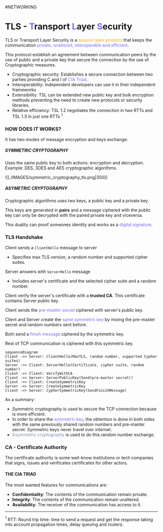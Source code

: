 #NETWORKING 

# TLS - <span style="color:MediumSlateBlue;">T</span>ransport <span style="color:MediumSlateBlue;">L</span>ayer <span style="color:MediumSlateBlue;">S</span>ecurity

TLS or Transport Layer Security is a <span style="color:orange;">session layer protocol</span> that keeps the communication <span style="color:MediumSlateBlue;">private, unaltered, interoperable and efficient</span>. 

This protocol establish an agreement between communication peers by the use of public and a private key that secure the connection by the use of Cryptographic measures. 

* Cryptographic security: Establishes a secure connection between two parties providing C and I of <span style="color:MediumSlateBlue;">CIA Triad</span>.
* Interoperability: Independent developers can use it in their independent frameworks
* Extensibility: TSL can be extended new public key and bulk encryption methods preventing the need to create new protocols or security libraries. 
* Relative efficiency: TSL 1.2 negotiates the connection in two RTTs and TSL 1.3 in just one RTTs $^1$

### HOW DOES IT WORKS? 

It has two modes of message encryption and keys exchange: 

##### SYMMETRIC CRYPTOGRAPHY

Uses the same public key to both actions: encryption and decryption. 
Example: DES, 3DES and AES cryptographic algorithms. 

![[./IMAGES/symmetric_cryptography_tls.png|350]]

##### ASYMETRIC CRYPTOGRAPHY

Cryptographic algorithms uses two keys, a public key and a private key. 

This keys are generated in **pairs** and a message ciphered with the public key can only be decrypted with the paired private key and viceversa. 

This duality can proof someones identity and works as a <span style="color:MediumSlateBlue;">digital signature</span>. 


### TLS Handshake

Client sends a `ClientHello` message to server
* Specifies max TLS version, a random number and supported cipher suites. 

Server answers with `ServerHello` message
* Includes server's certificate and the selected cipher suite and a random number. 

Client verify the server's certificate with a **trusted CA**. This certificate contains Server public key

Client sends the <span style="color:MediumSlateBlue;">pre-master secret</span> ciphered with server's public key. 

Client and Server create the <span style="color:MediumSlateBlue;">same symmetric key</span> by mixing the pre-master secret and random numbers sent before. 

Both send a <span style="color:MediumSlateBlue;">finish message</span> ciphered by the symmetric key. 

Rest of TCP communication is ciphered with this symmetric key. 

```mermaid
sequenceDiagram
Client ->> Server: ClientHello(MaxTLS, random number, supported Cypher suites)
Server ->> Client: ServerHello(Certificate, cipher suite, random number)
Client ->> Client: VerifyWithCA
Client ->> Server: ServerPublicKey(Send(pre-master secret))
Client ->> Client: CreateSymmetricKey
Server ->> Server: CreateSymmetricKey
Client ->> Server: CypherSymmetricKey(SendFinishMessage)
```

As a summary: 

* Symmetric cryptography is used to secure the TCP connection because is more efficient. 
* In order to share the <span style="color:MediumSlateBlue;">symmetric key</span>, the obtention is done in both sides with the same previously shared random numbers and pre-master secret. Symmetric keys never travel over internet. 
* <span style="color:#7393B3;">Asymmetric cryptography</span> is used to do this random number exchange. 


### CA - Certificate Authority

The certificate authority is some well-know institutions or tech companies that signs, issues and verificates certificates for other actors. 


#### THE CIA TRIAD

The most wanted features for communications are: 

* **Confidentiality**: The contents of the communication remain private. 
* **Integrity**: The contents of the communication remain unaltered. 
* **Availability**: The receiver of the communication has access to it.

---
$^1$ RTT: Round trip time: time to send a request and get the response taking into account propagation times, delay queuing and routers. 